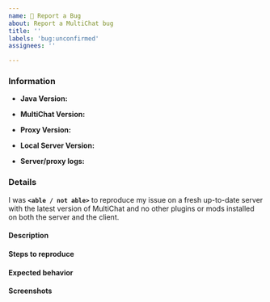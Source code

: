 ```yaml
---
name: 🐛 Report a Bug
about: Report a MultiChat bug
title: ''
labels: 'bug:unconfirmed'
assignees: ''

---
```


<!-- MultiChat bug reporting guide

Don't put anything inside this block, as it won't be included in the issue.

Get latest build from: https://github.com/multichat-community/multichat/releases

If you are reporting a bug, please follow the following steps:

1.  Fill out the template in full.
      Don't just put "latest" as a version.

2.  When linking files, do not attach them to the post!
      Copy and paste any logs into https://gist.github.com/, then paste a
      link to them in the relevant parts of the template.
      **DO NOT drag files into this box!**

3.  Make sure not to write between the arrows, as anything there will be
    hidden. -->

### Information

- **Java Version:** <!-- e.g. Oracle Java 8, AdoptOpenJDK 8 OpenJ9 -->
- **MultiChat Version:** <!-- e.g. 1.5.2 -->
- **Proxy Version:** <!-- e.g. Bungeecord-1523, Waterfall-156 -->
- **Local Server Version:** <!-- craftbukkit234, spigot-1256, paperclip-456, spongevanilla-2456 -->

- **Server/proxy logs:** <!-- Upload to https://gist.github.com/ -->

### Details

I was **`<able / not able>`** to reproduce my issue on a fresh up-to-date server with the latest version of MultiChat and no other plugins or mods installed on both the server and the client.

#### Description  
<!-- Replace this with a brief summary of the bug. -->

#### Steps to reproduce
<!-- Replace this with exactly what you did to cause the bug. -->

#### Expected behavior
<!-- Replace this with what you expected to happen. -->

#### Screenshots
<!-- Replace this with screenshots, if necessary. -->
